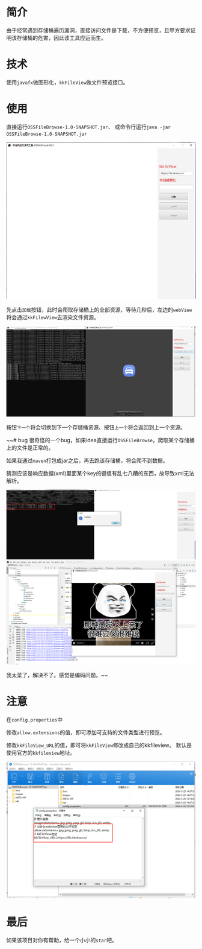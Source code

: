 # 简介

由于经常遇到存储桶遍历漏洞，直接访问文件是下载，不方便预览，且甲方要求证明该存储桶的危害，因此该工具应运而生。

# 技术
使用`javafx`做图形化，`kkFileView`做文件预览接口。

# 使用
直接运行`OSSFileBrowse-1.0-SNAPSHOT.jar`、
或命令行运行`java -jar OSSFileBrowse-1.0-SNAPSHOT.jar`

<img src="./images/1.png">

先点击`加载`按钮，此时会爬取存储桶上的全部资源，等待几秒后，左边的`webView`将会通过`kkFilewView`去渲染文件资源。

<img src="./images/2.png">

按钮`下一个`将会切换到下一个存储桶资源、按钮`上一个`将会返回到上一个资源。

~~# bug
很奇怪的一个bug，如果idea直接运行`OSSFileBrowse`，爬取某个存储桶上的文件是正常的。

如果我通过`maven`打包成jar之后，再去跑该存储桶，将会爬不到数据。

猜测应该是响应数据(xml)里面某个key的键值有乱七八糟的东西，故导致xml无法解析。

<img src="./images/3.png">

<img src="./images/4.png">

我太菜了，解决不了。感觉是编码问题。~~

# 注意
在`config.properties`中

修改`allow.extensions`的值，即可添加可支持的文件类型进行预览。

修改`kkFileView_URL`的值，即可将`kkFileView`修改成自己的kkfileview。
默认是使用官方的`kkfileview`地址。

<img src="./images/img.png">


# 最后

如果该项目对你有帮助，给一个小小的`star`吧。
